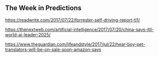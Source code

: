 ## The Week in Predictions

https://readwrite.com/2017/07/22/forrester-self-driving-report-tl1/

https://thenextweb.com/artificial-intelligence/2017/07/20/china-says-itll-world-ai-leader-2025/

https://www.theguardian.com/lifeandstyle/2017/jul/22/hear-boy-pet-translators-will-be-on-sale-soon-amazon-says

